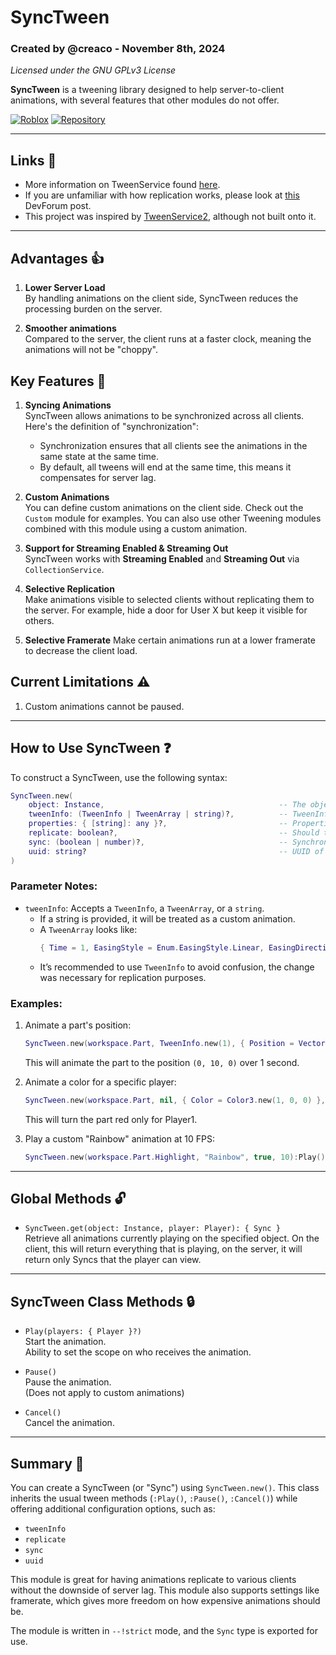 # SyncTween

### Created by @creaco - November 8th, 2024  
*Licensed under the GNU GPLv3 License*

**SyncTween** is a tweening library designed to help server-to-client animations, with several features that other modules do not offer.

[![Roblox](upload://aLgGDF1G6e7YEACjaw9UJv5mTBA.png)](https://www.roblox.com/games/89151535347409/SyncTween-Demonstration) [![Repository](upload://WGWJSbuaog0HiwFuX0sF3BiKbE.png)](https://github.com/CreacOwo/SyncTween)

---

## Links 🔗
- More information on TweenService found [here](https://create.roblox.com/docs/reference/engine/classes/TweenService).
- If you are unfamiliar with how replication works, please look at [this](https://devforum.roblox.com/t/client-replication-101-the-guide-to-replicating-effects-to-clients) DevForum post.
- This project was inspired by [TweenService2](https://github.com/Steadyon/TweenServiceV2), although not built onto it.

---

## Advantages 👍
1. **Lower Server Load**  
   By handling animations on the client side, SyncTween reduces the processing burden on the server.

2. **Smoother animations**  
    Compared to the server, the client runs at a faster clock, meaning the animations will not be "choppy".
    
## Key Features 🔑
1. **Syncing Animations**  
   SyncTween allows animations to be synchronized across all clients. Here's the definition of "synchronization":
   - Synchronization ensures that all clients see the animations in the same state at the same time.
   - By default, all tweens will end at the same time, this means it compensates for server lag.

2. **Custom Animations**  
   You can define custom animations on the client side. Check out the `Custom` module for examples.
   You can also use other Tweening modules combined with this module using a custom animation.

3. **Support for Streaming Enabled & Streaming Out**  
   SyncTween works with **Streaming Enabled** and **Streaming Out** via `CollectionService`.

4. **Selective Replication**  
   Make animations visible to selected clients without replicating them to the server. For example, hide a door for User X but keep it visible for others.

5. **Selective Framerate**
   Make certain animations run at a lower framerate to decrease the client load.

## Current Limitations ⚠️
1. Custom animations cannot be paused.

---

## How to Use SyncTween ❓

To construct a SyncTween, use the following syntax:

```lua
SyncTween.new(
    object: Instance,                                       -- The object you want to animate.
    tweenInfo: (TweenInfo | TweenArray | string)?,          -- TweenInfo of the animation.
    properties: { [string]: any }?,                         -- Properties you want to animate.
    replicate: boolean?,                                    -- Should the animation be replicated to the server?
    sync: (boolean | number)?,                              -- Synchronize all clients / set framerate.
    uuid: string?                                           -- UUID of the animation (optional).
)
```

### Parameter Notes:
- `tweenInfo`: Accepts a `TweenInfo`, a `TweenArray`, or a `string`.
  - If a string is provided, it will be treated as a custom animation.
  - A `TweenArray` looks like:  
    ```lua
    { Time = 1, EasingStyle = Enum.EasingStyle.Linear, EasingDirection = Enum.EasingDirection.InOut }
    ```
  - It’s recommended to use `TweenInfo` to avoid confusion, the change was necessary for replication purposes.

### Examples:
1. Animate a part's position:
    ```lua
    SyncTween.new(workspace.Part, TweenInfo.new(1), { Position = Vector3.new(0, 10, 0) }):Play()
    ```
    This will animate the part to the position `(0, 10, 0)` over 1 second.

2. Animate a color for a specific player:
    ```lua
    SyncTween.new(workspace.Part, nil, { Color = Color3.new(1, 0, 0) }, false):Play({Player1})
    ```
    This will turn the part red only for Player1.

3. Play a custom "Rainbow" animation at 10 FPS:
    ```lua
    SyncTween.new(workspace.Part.Highlight, "Rainbow", true, 10):Play()
    ```

---

## Global Methods 🔓
- `SyncTween.get(object: Instance, player: Player): { Sync }`  
  Retrieve all animations currently playing on the specified object.
  On the client, this will return everything that is playing, on the server, it will return only Syncs that the player can view.

---

## SyncTween Class Methods 🔒
- `Play(players: { Player }?)`  
  Start the animation.  
  Ability to set the scope on who receives the animation.

- `Pause()`  
  Pause the animation.  
  (Does not apply to custom animations)

- `Cancel()`  
  Cancel the animation.

---

## Summary 💬
You can create a SyncTween (or "Sync") using `SyncTween.new()`. This class inherits the usual tween methods (`:Play()`, `:Pause()`, `:Cancel()`) while offering additional configuration options, such as:
- `tweenInfo`
- `replicate`
- `sync`
- `uuid`

This module is great for having animations replicate to various clients without the downside of server lag.
This module also supports settings like framerate, which gives more freedom on how expensive animations should be.

The module is written in `--!strict` mode, and the `Sync` type is exported for use.